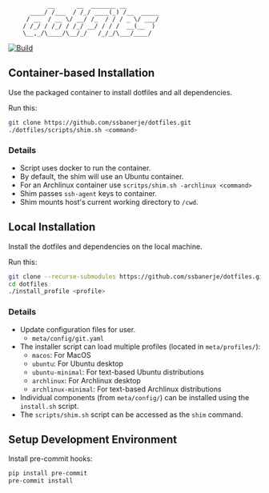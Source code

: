                __      __  _______ __
          ____/ /___  / /_/ ____(_) /__  _____
         / __  / __ \/ __/ /_  / / / _ \/ ___/
        / /_/ / /_/ / /_/ __/ / / /  __(__  )
        \__,_/\____/\__/_/   /_/_/\___/____/

[![Build](https://github.com/ssbanerje/dotfiles/actions/workflows/build.yml/badge.svg?branch=master)](https://github.com/ssbanerje/dotfiles/actions/workflows/build.yml)

## Container-based Installation
Use the packaged container to install dotfiles and all dependencies.

Run this:
```bash
git clone https://github.com/ssbanerje/dotfiles.git
./dotfiles/scripts/shim.sh <command>
```

### Details
- Script uses docker to run the container.
- By default, the shim will use an Ubuntu container.
- For an Archlinux container use `scritps/shim.sh -archlinux <command>`
- Shim passes `ssh-agent` keys to container.
- Shim mounts host's current working directory to `/cwd`.


## Local Installation
Install the dotfiles and dependencies on the local machine.

Run this:
```bash
git clone --recurse-submodules https://github.com/ssbanerje/dotfiles.git
cd dotfiles
./install_profile <profile>
```

### Details
- Update configuration files for user.
  - `meta/config/git.yaml`
- The installer script can load multiple profiles (located in `meta/profiles/`):
  - `macos`: For MacOS
  - `ubuntu`: For Ubuntu desktop
  - `ubuntu-minimal`: For text-based Ubuntu distributions
  - `archlinux`: For Archlinux desktop
  - `archlinux-minimal`: For text-based Archlinux distributions
- Individual components (from `meta/config/`) can be installed using the `install.sh` script.
- The `scripts/shim.sh` script can be accessed as the `shim` command.


## Setup Development Environment

Install pre-commit hooks:
```bash
pip install pre-commit
pre-commit install
```
